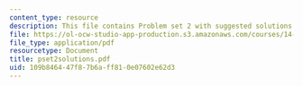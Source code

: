 ```yaml
---
content_type: resource
description: This file contains Problem set 2 with suggested solutions.
file: https://ol-ocw-studio-app-production.s3.amazonaws.com/courses/14-472-public-economics-ii-spring-2004/109b846447f87b6aff810e07602e62d3_pset2solutions.pdf
file_type: application/pdf
resourcetype: Document
title: pset2solutions.pdf
uid: 109b8464-47f8-7b6a-ff81-0e07602e62d3
---
```

